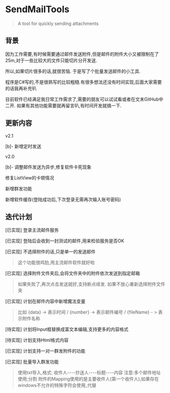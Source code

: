 # SendMailTools
> A tool for quickly sending attachments
## 背景

因为工作需要,有时候需要通过邮件发送附件,但是邮件的附件大小又被限制在了25m,对于一些比较大的文件只能切片分开发送.

所以,如果切片很多的话,就很苦恼. 于是写了个批量发送邮件的小工具.

程序是C#写的,不是很熟写的比较粗糙.有很多想法还没有时间实现,后面大家需要的话我再补充叭

目前软件已经满足我日常工作需求了,需要的朋友可以试试看或者在文末GitHub中二开. 如果有其他功能需要就再留言叭,有时间开发就搞一下.

## 更新内容

v2.1

[b]- 新增定时发送

v2.0

[b]- 调整邮件发送为异步,修复软件卡死现象

修复ListView的卡顿情况

新增群发功能

新增软件缓存(登陆成功后,下次登录无需再次输入账号密码)

## 迭代计划

[已实现] 登录主流邮件服务

[已实现] 登陆后会收到一封测试的邮件,用来检验服务是否OK

[已实现] 不选择附件的话,只是单一的发送邮件
> 这个功能很鸡肋,用主流邮件软件就好啦

[已实现] 选择附件文件夹后,会将文件夹中的附件依次发送到指定邮箱
> 如果失败了,再次点击发送就好,支持断点续发. 如果不放心重新选择附件文件夹

[已实现] 计划在邮件内容中新增魔法变量
> 比如 {data} -> 表示时间  /   {number} -> 表示邮件编号 /  {fileName} - > 表示附件名称            

[待实现] 计划将Input框替换成富文本编辑,支持更多的内容格式

[待实现] 计划支持Html格式内容

[已实现] 计划支持一对一群发附件的功能

[已实现] 批量导入群发功能
> 使用txt导入,格式: 收件人----抄送人----标题----内容          注意:多个邮件地址使用;分割
> 附件的Mapping使用的是主要收件人(第一个收件人),如果存在windows不允许的特殊字符会使用_代替








